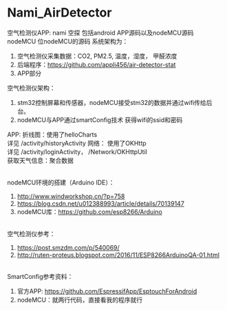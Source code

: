 # Nami_AirDetector
空气检测仪APP: nami 空探
包括android APP源码以及nodeMCU源码
<br>nodeMCU 位nodeMCU的源码
系统架构为：
1. 空气检测仪采集数据：CO2, PM2.5, 温度，湿度， 甲醛浓度
2. 后端程序：https://github.com/appli456/air-detector-stat
3. APP部分

空气检测仪架构：
1. stm32控制屏幕和传感器，nodeMCU接受stm32的数据并通过wifi传给后台。
2. nodeMCU与APP通过smartConfig技术 获得wifi的ssid和密码

APP:
折线图：使用了helloCharts
<br>详见 /activity/historyActivity
网络： 使用了OKHttp
<br>详见 /activity/loginActivity， /Network/OKHttpUtil
<br>获取天气信息：聚合数据

<br>nodeMCU环境的搭建（Arduino IDE）：
1. http://www.windworkshop.cn/?p=758
2. https://blog.csdn.net/u012388993/article/details/70139147
3. nodeMCU库：https://github.com/esp8266/Arduino

<br>空气检测仪参考：
1. https://post.smzdm.com/p/540069/
2. http://ruten-proteus.blogspot.com/2016/11/ESP8266ArduinoQA-01.html

<br>SmartConfig参考资料：
1. 官方APP: https://github.com/EspressifApp/EsptouchForAndroid
2. nodeMCU：就两行代码，直接看我的程序就行


